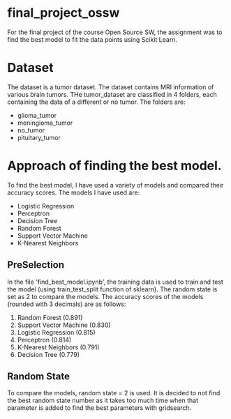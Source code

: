 # final_project_ossw
For the final project of the course Open Source SW, the assignment was to find the best model to fit the data points using Scikit Learn.

# Dataset
The dataset is a tumor dataset. The dataset contains MRI information of various brain tumors. THe tumor_dataset are classified in 4 folders, each containing the data of a different or no tumor. The folders are:
- glioma_tumor
- meningioma_tumor
- no_tumor
- pituitary_tumor

# Approach of finding the best model.
To find the best model, I have used a variety of models and compared their accuracy scores. The models I have used are:
* Logistic Regression
* Perceptron
* Decision Tree
* Random Forest
* Support Vector Machine
* K-Nearest Neighbors

## PreSelection
In the file 'find_best_model.ipynb', the training data is used to train and test the model (using train_test_split function of sklearn). The random state is set as 2 to compare the models. The accuracy scores of the models (rounded with 3 decimals) are as follows:
1. Random Forest (0.891)
2. Support Vector Machine (0.830)
3. Logistic Regression (0.815)
4. Perceptron (0.814)
5. K-Nearest Neighbors (0.791)
6. Decision Tree (0.779)

## Random State
To compare the models, random state = 2 is used. It is decided to not find the best random state number as it takes too much time when that parameter is added to find the best parameters with gridsearch.
